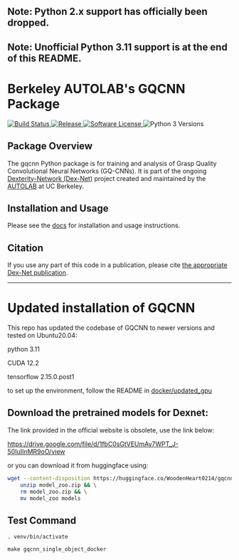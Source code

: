 ## Note: Python 2.x support has officially been dropped.
## Note: Unofficial Python 3.11 support is at the end of this README.

# Berkeley AUTOLAB's GQCNN Package
<p>
   <a href="https://travis-ci.org/BerkeleyAutomation/gqcnn/">
       <img alt="Build Status" src="https://travis-ci.org/BerkeleyAutomation/gqcnn.svg?branch=master">
   </a>
   <a href="https://github.com/BerkeleyAutomation/gqcnn/releases/latest">
       <img alt="Release" src="https://img.shields.io/github/release/BerkeleyAutomation/gqcnn.svg?style=flat">
   </a>
   <a href="https://github.com/BerkeleyAutomation/gqcnn/blob/master/LICENSE">
       <img alt="Software License" src="https://img.shields.io/badge/license-REGENTS-brightgreen.svg">
   </a>
   <a>
       <img alt="Python 3 Versions" src="https://img.shields.io/badge/python-3.5%20%7C%203.6%20%7C%203.7-yellow.svg">
   </a>
</p>

## Package Overview
The gqcnn Python package is for training and analysis of Grasp Quality Convolutional Neural Networks (GQ-CNNs). It is part of the ongoing [Dexterity-Network (Dex-Net)](https://berkeleyautomation.github.io/dex-net/) project created and maintained by the [AUTOLAB](https://autolab.berkeley.edu) at UC Berkeley.

## Installation and Usage
Please see the [docs](https://berkeleyautomation.github.io/gqcnn/) for installation and usage instructions.

## Citation
If you use any part of this code in a publication, please cite [the appropriate Dex-Net publication](https://berkeleyautomation.github.io/gqcnn/index.html#academic-use).

*** 

# Updated installation of GQCNN

This repo has updated the codebase of GQCNN to newer versions and tested on Ubuntu20.04:

python 3.11

CUDA 12.2

tensorflow 2.15.0.post1

to set up the environment, follow the README in [docker/updated_gpu](docker/updated_gpu/README.md)

## Download the pretrained models for Dexnet:
The link provided in the official website is obsolete, use the link below:

https://drive.google.com/file/d/1fbC0sGtVEUmAy7WPT_J-50IuIInMR9oO/view

or you can download it from huggingface using:
```bash
wget --content-disposition https://huggingface.co/WoodenHeart0214/gqcnn/resolve/main/model_zoo.zip?download=true && \
    unzip model_zoo.zip && \
    rm model_zoo.zip && \
    mv model_zoo models
```

## Test Command

`. venv/bin/activate`

`make gqcnn_single_object_docker`

